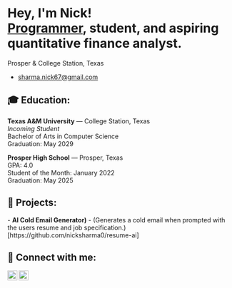 <h1>Hey, I'm Nick! <br/><a href="https://github.com/nicksharma0">Programmer</a>, student, and aspiring quantitative finance analyst.</h1>

Prosper & College Station, Texas
- sharma.nick67@gmail.com  

<h2>🎓 Education:</h2>

**Texas A&M University** — College Station, Texas  
*Incoming Student*  
Bachelor of Arts in Computer Science  
Graduation: May 2029

**Prosper High School** — Prosper, Texas  
GPA: 4.0  
Student of the Month: January 2022  
Graduation: May 2025

<h2>🚀 Projects:</h2>
- <b>AI Cold Email Generator)</b>
  - (Generates a cold email when prompted with the users resume and job specification.)[https://github.com/nicksharma0/resume-ai]

<h2> 🤳 Connect with me:</h2>

[<img align="left" alt="JoshMadakor | LinkedIn" width="22px" src="https://cdn.jsdelivr.net/npm/simple-icons@v3/icons/linkedin.svg" />][linkedin]
[<img align="left" alt="JoshMadakor | Instagram" width="22px" src="https://cdn.jsdelivr.net/npm/simple-icons@v3/icons/instagram.svg" />][instagram]

[instagram]: https://www.instagram.com/nick.sharma06/
[linkedin]: https://www.linkedin.com/in/nick-sharma1
